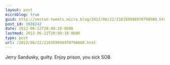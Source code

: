 ```yaml
---
layout: post
microblog: true
guid: http://vmstan-tweets.micro.blog/2012/06/22/216359998970798080.html
post_id: 3036242
date: 2012-06-22T20:40:18-0600
lastmod: 2012-06-22T20:40:18-0600
type: post
url: /2012/06/22/216359998970798080.html
---
```

Jerry Sandusky, guilty. Enjoy prison, you sick SOB.
